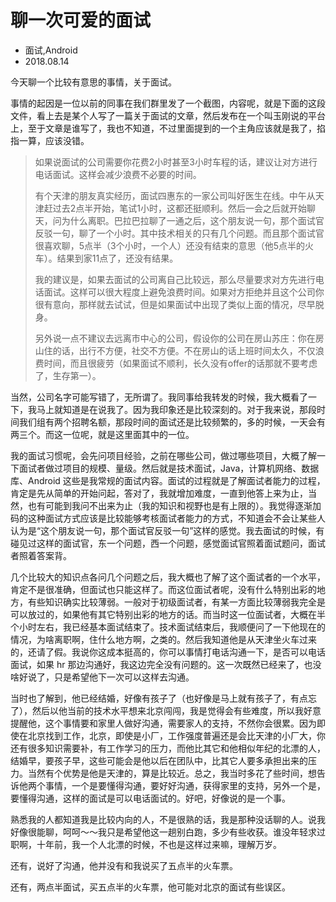 # 聊一次可爱的面试
- 面试,Android
- 2018.08.14

今天聊一个比较有意思的事情，关于面试。

事情的起因是一位以前的同事在我们群里发了一个截图，内容呢，就是下面的这段文件，看上去是某个人写了一篇关于面试的文章，然后发布在一个叫玉刚说的平台上，至于文章是谁写了，我也不知道，不过里面提到的一个主角应该就是我了，掐指一算，应该没错。

> 如果说面试的公司需要你花费2小时甚至3小时车程的话，建议让对方进行电话面试。这样会减少浪费不必要的时间。
>
> 有个天津的朋友真实经历，面试四惠东的一家公司叫好医生在线。中午从天津赶过去2点半开始，笔试1小时，这都还挺顺利。然后一会之后就开始聊天，问为什么离职。巴拉巴拉聊了一通之后，这个朋友说一句，那个面试官反驳一句，聊了一个小时。其中技术相关的只有几个问题。而且那个面试官很喜欢聊，5点半（3个小时，一个人）还没有结束的意思（他5点半的火车）。结果到家11点了，还没有结果。
>
> 我的建议是，如果去面试的公司离自己比较远，那么尽量要求对方先进行电话面试。这样可以很大程度上避免浪费时间。如果对方拒绝并且这个公司你很有意向，那样就去试试，但是如果面试中出现了类似上面的情况，尽早脱身。
>
> 另外说一点不建议去远离市中心的公司，假设你的公司在房山苏庄：你在房山住的话，出行不方便，社交不方便。不在房山的话上班时间太久，不仅浪费时间，而且很疲劳（如果面试不顺利，长久没有offer的话那就不要考虑了，生存第一）。

当然，公司名字可能写错了，无所谓了。我同事给我转发的时候，我大概看了一下，我马上就知道是在说我了。因为我印象还是比较深刻的。对于我来说，那段时间我们组有两个招聘名额，那段时间的面试还是比较频繁的，多的时候，一天会有两三个。而这一位呢，就是这里面其中的一位。

我的面试习惯呢，会先问项目经验，之前在哪些公司，做过哪些项目，大概了解一下面试者做过项目的规模、量级。然后就是技术面试，Java，计算机网络、数据库、Android 这些是我常规的面试内容。面试的过程就是了解面试者能力的过程，肯定是先从简单的开始问起，答对了，我就增加难度，一直到他答上来为止，当然，也有可能到我问不出来为止（我的知识和视野也是有上限的）。我觉得逐渐加码的这种面试方式应该是比较能够考核面试者能力的方式，不知道会不会让某些人认为是“这个朋友说一句，那个面试官反驳一句”这样的感觉。我去面试的时候，有碰见过这样的面试官，东一个问题，西一个问题，感觉面试官照着面试题问，面试者照着答案背。

几个比较大的知识点各问几个问题之后，我大概也了解了这个面试者的一个水平，肯定不是很准确，但面试也只能这样了。而这位面试者呢，没有什么特别出彩的地方，有些知识确实比较薄弱。一般对于初级面试者，有某一方面比较薄弱我完全是可以放过的，如果他有其它特别出彩的地方的话。而当时这一位面试者，大概在半个小时左右，我已经基本面试结束了。技术面试结束后，我顺便问了一下他现在的情况，为啥离职啊，住什么地方啊，之类的。然后我知道他是从天津坐火车过来的，还请了假。我说你这成本挺高的，你可以事情打电话沟通一下，是否可以电话面试，如果 hr 那边沟通好，我这边完全没有问题的。这一次既然已经来了，也没啥好说了，只是希望他下一次可以这样去沟通。

当时也了解到，他已经结婚，好像有孩子了（也好像是马上就有孩子了，有点忘了），然后以他当前的技术水平想来北京闯闯，我是觉得会有些难度，所以我好意提醒他，这个事情要和家里人做好沟通，需要家人的支持，不然你会很累。因为即使在北京找到工作，北京，即使是小厂，工作强度普遍还是会比天津的小厂大，你还有很多知识需要补，有工作学习的压力，而他比其它和他相似年纪的北漂的人，结婚早，要孩子早，这些可能会是他以后在团队中，比其它人要多承担出来的压力。当然有个优势是他是天津的，算是比较近。总之，我当时多花了些时间，想告诉他两个事情，一个是要懂得沟通，要好好沟通，获得家里的支持，另外一个是，要懂得沟通，这样的面试是可以电话面试的。好吧，好像说的是一个事。

熟悉我的人都知道我是比较内向的人，不是很熟的话，我是那种没话聊的人。说我好像很能聊，呵呵～～我只是希望他这一趟别白跑，多少有些收获。谁没年轻求过职啊，十年前，我一个人北漂的时候，不也是这样过来嘛，理解万岁。

还有，说好了沟通，他并没有和我说买了五点半的火车票。

还有，两点半面试，买五点半的火车票，他可能对北京的面试有些误区。
